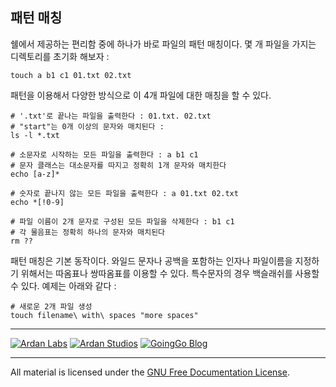 ## 패턴 매칭

쉘에서 제공하는 편리함 중에 하나가 바로 파일의 패턴 매칭이다. 몇 개 파일을 가지는 디렉토리를 초기화 해보자 :

    touch a b1 c1 01.txt 02.txt

패턴을 이용해서 다양한 방식으로 이 4개 파일에 대한 매칭을 할 수 있다.

    # '.txt'로 끝나는 파일을 출력한다 : 01.txt. 02.txt
    # "start"는 0개 이상의 문자와 매치된다 :
    ls -l *.txt

    # 소문자로 시작하는 모든 파일을 출력한다 : a b1 c1
    # 문자 클래스는 대소문자를 따지고 정확히 1개 문자와 매치한다
    echo [a-z]*

    # 숫자로 끝나지 않는 모든 파일을 출력한다 : a 01.txt 02.txt
    echo *[!0-9]

    # 파일 이름이 2개 문자로 구성된 모든 파일을 삭제한다 : b1 c1
    # 각 물음표는 정확히 하나의 문자와 매치된다
    rm ??

패턴 매칭은 기본 동작이다. 와일드 문자나 공백을 포함하는 인자나 파일이름을 지정하기 위해서는 따옴표나 쌍따옴표를 이용할 수 있다. 특수문자의 경우 백슬래쉬를 사용할 수 있다. 예제는 아래와 같다 :

	# 새로운 2개 파일 생성
	touch filename\ with\ spaces "more spaces"

___
[![Ardan Labs](../../00-slides/images/ggt_logo.png)](http://www.ardanlabs.com)
[![Ardan Studios](../../00-slides/images/ardan_logo.png)](http://www.ardanstudios.com)
[![GoingGo Blog](../../00-slides/images/ggb_logo.png)](http://www.goinggo.net)
___
All material is licensed under the [GNU Free Documentation License](https://github.com/ArdanStudios/gotraining/blob/master/LICENSE).
